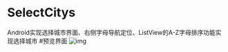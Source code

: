 # SelectCitys
Android实现选择城市界面、右侧字母导航定位、ListView的A-Z字母排序功能实现选择城市
#预览界面
![img](https://github.com/james-gan/SelectCitys/blob/master/app/src/main/res/gif/look.gif)

